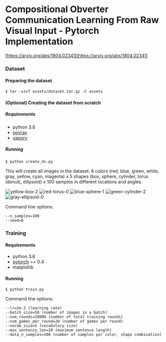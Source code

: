 # Compositional Obverter Communication Learning From Raw Visual Input - Pytorch Implementation


[https://arxiv.org/abs/1804.02341](https://arxiv.org/abs/1804.02341)

### Dataset


#### Preparing the dataset


```
$ tar -xzvf assets/dataset.tar.gz -C assets
```

#### (Optional) Creating the dataset from scratch
##### Requirements

* python 3.6
* [povray](http://www.povray.org/download/)
* [vapory](https://github.com/Zulko/vapory)

##### Running

```
$ python create_ds.py
```

This will create all images in the dataset: 8 colors (red, blue, green, white, gray, yellow, cyan, magenta) x 5 shapes (box, sphere, cylinder, torus (donut), ellipsoid) x 100 samples in different locations and angles. 

![yellow-box-2](https://user-images.githubusercontent.com/2988446/44865469-0e96de00-ac8b-11e8-9580-0818d2c8d52e.png)
![red-torus-0](https://user-images.githubusercontent.com/2988446/44865489-21111780-ac8b-11e8-988f-02a39727eac4.png)
![blue-sphere-1](https://user-images.githubusercontent.com/2988446/44865509-30906080-ac8b-11e8-9204-09a4aebaf3f0.png)
![green-cylinder-2](https://user-images.githubusercontent.com/2988446/44865520-3ede7c80-ac8b-11e8-9ef5-40f8721b858d.png)
![gray-ellipsoid-0](https://user-images.githubusercontent.com/2988446/44865543-49991180-ac8b-11e8-994e-a07c10d64b0f.png)

Command line options:

```
--n_samples=100
--seed=0
```

### Training


#### Requirements

* python 3.6
* [pytorch](https://pytorch.org/) == 0.4
* matplotlib

#### Running

```
$ python train.py
```

Command line options:

```
--lr=2e-3 (learning rate)
--batch_size=50 (number of images in a batch)
--num_rounds=20000 (number of total training rounds)
--num_games_per_round=20 (number of games per round)
--vocab_size=5 (vocabulary size)
--max_sentence_len=20 (maximum sentence length)
--data_n_samples=100 (number of samples per color, shape combination)

```
